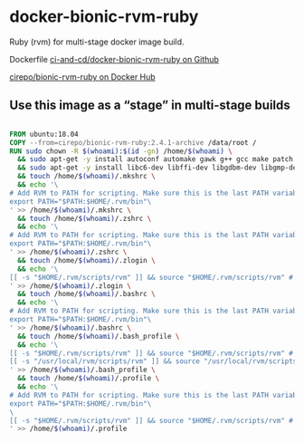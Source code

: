 # docker-bionic-rvm-ruby

Ruby (rvm) for multi-stage docker image build.

Dockerfile [ci-and-cd/docker-bionic-rvm-ruby on Github](https://github.com/ci-and-cd/docker-bionic-rvm-ruby)

[cirepo/bionic-rvm-ruby on Docker Hub](https://hub.docker.com/r/cirepo/bionic-rvm-ruby/)

## Use this image as a “stage” in multi-stage builds

```dockerfile

FROM ubuntu:18.04
COPY --from=cirepo/bionic-rvm-ruby:2.4.1-archive /data/root /
RUN sudo chown -R $(whoami):$(id -gn) /home/$(whoami) \
  && sudo apt-get -y install autoconf automake gawk g++ gcc make patch pkg-config \
  && sudo apt-get -y install libc6-dev libffi-dev libgdbm-dev libgmp-dev libncurses5-dev libsqlite3-dev libssl-dev libyaml-dev zlib1g-dev \
  && touch /home/$(whoami)/.mkshrc \
  && echo '\
# Add RVM to PATH for scripting. Make sure this is the last PATH variable change.\
export PATH="$PATH:$HOME/.rvm/bin"\
' >> /home/$(whoami)/.mkshrc \
  && touch /home/$(whoami)/.zshrc \
  && echo '\
# Add RVM to PATH for scripting. Make sure this is the last PATH variable change.\
export PATH="$PATH:$HOME/.rvm/bin"\
' >> /home/$(whoami)/.zshrc \
  && touch /home/$(whoami)/.zlogin \
  && echo '\
[[ -s "$HOME/.rvm/scripts/rvm" ]] && source "$HOME/.rvm/scripts/rvm" # Load RVM into a shell session *as a function*\
' >> /home/$(whoami)/.zlogin \
  && touch /home/$(whoami)/.bashrc \
  && echo '\
# Add RVM to PATH for scripting. Make sure this is the last PATH variable change.\
export PATH="$PATH:$HOME/.rvm/bin"\
' >> /home/$(whoami)/.bashrc \
  && touch /home/$(whoami)/.bash_profile \
  && echo '\
[[ -s "$HOME/.rvm/scripts/rvm" ]] && source "$HOME/.rvm/scripts/rvm" # Load RVM into a shell session *as a function*\
[[ -s "/usr/local/rvm/scripts/rvm" ]] && source "/usr/local/rvm/scripts/rvm"\
' >> /home/$(whoami)/.bash_profile \
  && touch /home/$(whoami)/.profile \
  && echo '\
# Add RVM to PATH for scripting. Make sure this is the last PATH variable change.\
export PATH="$PATH:$HOME/.rvm/bin"\
\
[[ -s "$HOME/.rvm/scripts/rvm" ]] && source "$HOME/.rvm/scripts/rvm" # Load RVM into a shell session *as a function*\
' >> /home/$(whoami)/.profile

```
